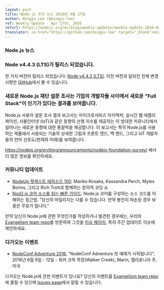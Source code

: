 ```yaml
---
layout: post
title: Node.js 주간 뉴스 2016년 4월 17일
author: Mingyu Lee (@mingyu-lee)
ref: Weekly Update - Apr 17th, 2016
refurl: https://nodejs.org/en/blog/weekly-updates/weekly-update.2016-04-17/
translator: <a href="https://github.com/mingyu-lee" target="_blank">mingyu-lee</a>
---
```


<!--
### Node.js News
-->
### Node.js 뉴스

<!--
### Node v4.4.3 (LTS) is released.

We have one release: [Node v4.4.3 (LTS)](https://nodejs.org/en/blog/release/v4.4.3/). Complete changelog from previous releases can be found [on GitHub](https://github.com/nodejs/node/blob/master/CHANGELOG.md).
-->
### Node v4.4.3 (LTS)가 릴리스 되었습니다.

한 가지 버전이 릴리스 되었습니다: [Node v4.4.3 (LTS)](https://nodejs.org/en/blog/release/v4.4.3/). 이전 버전과 달라진 전체 변경사항은 [GitHub](https://github.com/nodejs/node/blob/master/CHANGELOG.md)에서 볼 수 있습니다.

<!--
### New Node.js Foundation Survey Reports New “Full Stack” In Demand Among Enterprise Developers

The Node.js User Survey report features insights on emerging trends happening in this massive community that serves as a leading indicator on trends like microservices architectures, real-time web applications, Internet of Things (IoT). The report paints a detailed picture of the technologies that are being used, in particular, with Node.js in production and language preferences (current and future) for front end, back end and IoT developers.

See https://nodejs.org/en/blog/announcements/nodejs-foundation-survey/ for more information.
-->
### 새로운 Node.js 재단 설문 조사는 기업의 개발자들 사이에서 새로운 "Full Stack"이 인기가 있다는 결과를 보여줍니다.

Node.js 사용자 설문 조사 결과 보고서는 마이크로서비스 아키텍처, 실시간 웹 애플리케이션, 사물인터넷 (IoT)과 같은 동향의 선행 지수를 제공하는 이 방대한 커뮤니티에서 일어나는 새로운 동향에 대한 통찰력을 제공합니다. 이 보고서는 특히 Node.js를 사용하는 제품에서 사용되는 기술의 상세한 그림과 프론트 엔드, 백 엔드, 그리고 IoT 개발자들의 언어 선호도(현재와 미래)를 보여줍니다.

https://nodejs.org/en/blog/announcements/nodejs-foundation-survey/ 에서 더 많은 정보를 확인하세요.
<!--
### Community Updates

* [NodeUp podcast episode 100](http://nodeup.com/onehundred): A Creative Coding Show with Mariko Kosaka, Kassandra Perch, Myles Borins, and Rich Trott.
* [A Quick Guide To Reading Node.js Core Source](https://medium.com/@Trott/a-quick-guide-to-reading-node-js-core-source-c968d83e4194#.mmontrmvg): One person's approach to understanding the source code that makes up Node.js core. "Your mileage may vary. Warranty void if seal is broken."

If you have spotted or written something about Node.js, do come over to our [Evangelism team repo](https://github.com/nodejs/evangelism) and suggest it on the [Issues page](https://github.com/nodejs/evangelism/issues), specifically the Weekly Updates issue.
-->
### 커뮤니티 업데이트

* [NodeUp 팟캐스트 에피소드 100](http://nodeup.com/onehundred): Mariko Kosaka, Kassandra Perch, Myles Borins, 그리고 Rich Trott과 함께하는 창의적 코딩 쇼
* [Nod2.js 코어 소스를 읽는 빠른 가이드](https://medium.com/@Trott/a-quick-guide-to-reading-node-js-core-source-c968d83e4194#.mmontrmvg): Node.js 코어를 구성하는
소스 코드를 이해하는 접근법. "당신의 마일리지는 다를 수 있습니다. 만약 봉인이 파손된 경우 보증은 무효가 됩니다."

만약 당신이 Node.js에 관한 무엇인가를 작성하거나 발견한 경우에는, 우리의 [Evangelism team repo](https://github.com/nodejs/evangelism)를 방문하여 그것을 [이슈 페이지](https://github.com/nodejs/evangelism/issues), 특히 주간 업데이트 이슈에 제안하세요.

<!--
### Upcoming Events

* [NodeConf Adventure 2016](https://ti.to/nodeconf/adventure-2016), "First batch of NodeConf Adventure tickets are up!", June 9th–12th, 2016 - Walker Creek Ranch, Marin, CA, USA

Have an event about Node.js coming up? You can put your events here through the [Evangelism team repo](https://github.com/nodejs/evangelism) and announce it in the [Issues page](https://github.com/nodejs/evangelism/issues), specifically the Weekly Updates issue.
-->
### 다가오는 이벤트

* [NodeConf Adventure 2016](https://ti.to/nodeconf/adventure-2016), "NodeConf Adventure 첫 예매가 시작됩니다", 2016년 6월 9일 - 12일 - 워커 크릭 목장(Walker Creek), Marin, 캘리포니아 주, 미국

다가오는 Node.js에 관한 이벤트가 있나요? 당신의 이벤트를 [Evangelism team repo](https://github.com/nodejs/evangelism)에 올릴 수 있으며 [Issues page](https://github.com/nodejs/evangelism/issues)에서 알릴 수 있습니다.